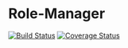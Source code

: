 # Role-Manager

[![Build Status](https://travis-ci.org/devcareer/Role-Manager.svg?branch=develop)](https://travis-ci.org/devcareer/Role-Manager)
[![Coverage Status](https://coveralls.io/repos/github/devcareer/Role-Manager/badge.svg?branch=develop)](https://coveralls.io/github/devcareer/Role-Manager?branch=develop)
